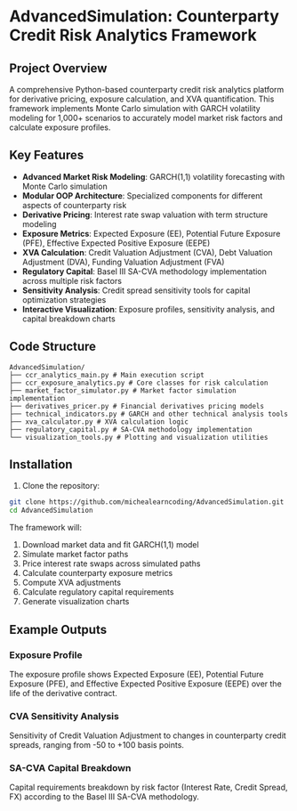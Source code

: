# AdvancedSimulation: Counterparty Credit Risk Analytics Framework

## Project Overview
A comprehensive Python-based counterparty credit risk analytics platform for derivative pricing, exposure calculation, and XVA quantification. This framework implements Monte Carlo simulation with GARCH volatility modeling for 1,000+ scenarios to accurately model market risk factors and calculate exposure profiles.

## Key Features
- **Advanced Market Risk Modeling**: GARCH(1,1) volatility forecasting with Monte Carlo simulation
- **Modular OOP Architecture**: Specialized components for different aspects of counterparty risk
- **Derivative Pricing**: Interest rate swap valuation with term structure modeling
- **Exposure Metrics**: Expected Exposure (EE), Potential Future Exposure (PFE), Effective Expected Positive Exposure (EEPE)
- **XVA Calculation**: Credit Valuation Adjustment (CVA), Debt Valuation Adjustment (DVA), Funding Valuation Adjustment (FVA)
- **Regulatory Capital**: Basel III SA-CVA methodology implementation across multiple risk factors
- **Sensitivity Analysis**: Credit spread sensitivity tools for capital optimization strategies
- **Interactive Visualization**: Exposure profiles, sensitivity analysis, and capital breakdown charts

## Code Structure

```text
AdvancedSimulation/
├── ccr_analytics_main.py # Main execution script
├── ccr_exposure_analytics.py # Core classes for risk calculation
├── market_factor_simulator.py # Market factor simulation implementation
├── derivatives_pricer.py # Financial derivatives pricing models
├── technical_indicators.py # GARCH and other technical analysis tools
├── xva_calculator.py # XVA calculation logic
├── regulatory_capital.py # SA-CVA methodology implementation
└── visualization_tools.py # Plotting and visualization utilities
```

## Installation

1. Clone the repository:

```bash
git clone https://github.com/michealearncoding/AdvancedSimulation.git
cd AdvancedSimulation
```


The framework will:
1. Download market data and fit GARCH(1,1) model
2. Simulate market factor paths
3. Price interest rate swaps across simulated paths
4. Calculate counterparty exposure metrics
5. Compute XVA adjustments
6. Calculate regulatory capital requirements
7. Generate visualization charts

## Example Outputs

### Exposure Profile
The exposure profile shows Expected Exposure (EE), Potential Future Exposure (PFE), and Effective Expected Positive Exposure (EEPE) over the life of the derivative contract.

### CVA Sensitivity Analysis
Sensitivity of Credit Valuation Adjustment to changes in counterparty credit spreads, ranging from -50 to +100 basis points.

### SA-CVA Capital Breakdown
Capital requirements breakdown by risk factor (Interest Rate, Credit Spread, FX) according to the Basel III SA-CVA methodology.


